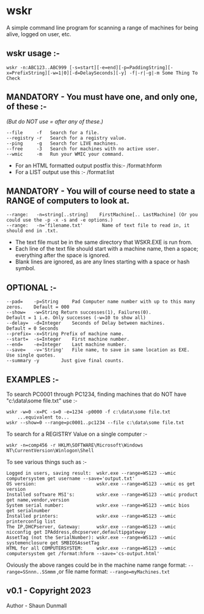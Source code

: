 # wskr
A simple command line program for scanning a range of machines for being alive, logged on user, etc.

## wskr usage :-
```
wskr -n:ABC123..ABC999 [-s=start][-e=end][-p=PaddingString][-x=PrefixString][-w=1|0][-d=DelaySeconds][-y] -f|-r|-g|-m Some Thing To Check
```

## MANDATORY - You must have one, and only one, of these :-

*(But do NOT use = after any of these.)*
```
--file     -f	Search for a file.
--registry -r	Search for a registry value.	
--ping	   -g	Search for LIVE machines.
--free     -3	Search for machines with no active user.
--wmic	   -m	Run your WMIC your command.
```
* For an HTML formatted output postfix this:- /format:hform
* For a LIST output use this :- /format:list
          
## MANDATORY - You will of course need to state a RANGE of computers to look at.
```
--range:   -n=string[..string]    FirstMachine[.. LastMachine] (Or you could use the -p -x -s and -e options.)
--range:   -n='filename.txt'       Name of text file to read in, it should end in .txt.
```
* The text file must be in the same directory that WSKR.EXE is run from.
* Each line of the text file should start with a machine name, then a space; everything after the space is ignored.
* Blank lines are ignored, as are any lines starting with a space or hash symbol.

## OPTIONAL :-
```
--pad=	  -p=String 	Pad Computer name number with up to this many zeros.	Default = 000
--show=	  -w=String	Return successes(1), Failures(0).			Default = 1 i.e. Only successes (-w=10 to show all)
--delay=  -d=Integer	Seconds of Delay between machines. 			Default = 0 Seconds
--prefix= -x=String	Prefix of machine name.
--start=  -s=Integer	First machine number. 
--end=	  -e=Integer	Last machine number.
--save=   -v='String'   File name, to save in same location as EXE. Use single quotes.
--summary -y		Just give final counts.
```

## EXAMPLES :-

To search PC0001 through PC1234, finding machines that do NOT have "c:\data\some file.txt" use :-
```
wskr -w=0 -x=PC -s=0 -e=1234 -p0000 -f c:\data\some file.txt
    ...equivalent to...
wskr --show=0 --range=pc0001..pc1234 --file c:\data\some file.txt
```	
To search for a REGISTRY Value on a single computer :-
```
wskr -n=comp456 -r HKLM\SOFTWARE\Microsoft\Windows NT\CurrentVersion\Winlogon\Shell
```	
To see various things such as :-
```
Logged in users, saving result:  wskr.exe --range=WS123 --wmic computersystem get username --save='output.txt'
OS version:                      wskr.exe --range=WS123 --wmic os get version
Installed software MSI's:        wskr.exe --range=WS123 --wmic product get name,vendor,version
System serial number:            wskr.exe --range=WS123 --wmic bios get serialnumber	
Installed printers:              wskr.exe --range=WS123 --wmic printerconfig list
The IP,DHCPserver, Gateway:      wskr.exe --range=WS123 --wmic nicconfig get IPAddress,dhcpserver,defaultipgateway
AssetTag (not the SerialNumber): wskr.exe --range=WS123 --wmic systemenclosure get SMBIOSAssetTag
HTML for all COMPUTERSYSTEM:     wskr.exe --range=WS123 --wmic computersystem get /format:hform --save='cs-output.html'
```

Oviously the above ranges could be in the  machine name range format:
```--range=SSnnn..SSmmm```
,or file name format:
```--range=myMachines.txt```	
  
  
## v0.1 - Copyright 2023

Author - Shaun Dunmall

